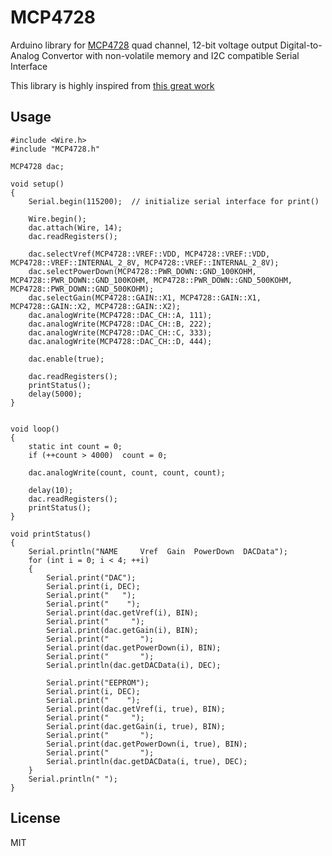 # MCP4728
Arduino library for [MCP4728](https://www.microchip.com/wwwproducts/en/MCP4728) quad channel, 12-bit voltage output Digital-to-Analog Convertor with non-volatile memory and I2C compatible Serial Interface

This library is highly inspired from [this great work](https://github.com/BenoitSchillings/mcp4728/tree/master/examples/BasicUse)

## Usage

```
#include <Wire.h>
#include "MCP4728.h"

MCP4728 dac;

void setup()
{
    Serial.begin(115200);  // initialize serial interface for print()

    Wire.begin();
    dac.attach(Wire, 14);
    dac.readRegisters();

    dac.selectVref(MCP4728::VREF::VDD, MCP4728::VREF::VDD, MCP4728::VREF::INTERNAL_2_8V, MCP4728::VREF::INTERNAL_2_8V);
    dac.selectPowerDown(MCP4728::PWR_DOWN::GND_100KOHM, MCP4728::PWR_DOWN::GND_100KOHM, MCP4728::PWR_DOWN::GND_500KOHM, MCP4728::PWR_DOWN::GND_500KOHM);
    dac.selectGain(MCP4728::GAIN::X1, MCP4728::GAIN::X1, MCP4728::GAIN::X2, MCP4728::GAIN::X2);
    dac.analogWrite(MCP4728::DAC_CH::A, 111);
    dac.analogWrite(MCP4728::DAC_CH::B, 222);
    dac.analogWrite(MCP4728::DAC_CH::C, 333);
    dac.analogWrite(MCP4728::DAC_CH::D, 444);

    dac.enable(true);

    dac.readRegisters();
    printStatus();
    delay(5000);
}


void loop()
{
    static int count = 0;
    if (++count > 4000)  count = 0;

    dac.analogWrite(count, count, count, count);

    delay(10);
    dac.readRegisters();
    printStatus();
}

void printStatus()
{
    Serial.println("NAME     Vref  Gain  PowerDown  DACData");
    for (int i = 0; i < 4; ++i)
    {
        Serial.print("DAC");
        Serial.print(i, DEC);
        Serial.print("   ");
        Serial.print("    ");
        Serial.print(dac.getVref(i), BIN);
        Serial.print("     ");
        Serial.print(dac.getGain(i), BIN);
        Serial.print("       ");
        Serial.print(dac.getPowerDown(i), BIN);
        Serial.print("       ");
        Serial.println(dac.getDACData(i), DEC);

        Serial.print("EEPROM");
        Serial.print(i, DEC);
        Serial.print("    ");
        Serial.print(dac.getVref(i, true), BIN);
        Serial.print("     ");
        Serial.print(dac.getGain(i, true), BIN);
        Serial.print("       ");
        Serial.print(dac.getPowerDown(i, true), BIN);
        Serial.print("       ");
        Serial.println(dac.getDACData(i, true), DEC);
    }
    Serial.println(" ");
}
```

## License

MIT

